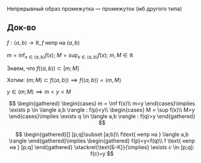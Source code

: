 Непрерывный образ промежутка — промежуток (мб другого типа)
## Док-во

$f:\langle a,b \rangle\to \mathbb{R}, f$ непр на $\langle a, b \rangle$

$m=\inf_{x \in \langle a,b \rangle}f(x);\ M = \sup_{x \in \langle a,b \rangle}f(x);\ m,M\in \mathbb{R}$

Знаем, что $f(\langle a,b \rangle)\subset [m;M]$

Хотим: $(m;M)\subset f(\langle a,b \rangle)\implies f(\langle a,b \rangle)=\langle m, M \rangle$

$y \in (m;M) \implies m<y<M$

$$
\begin{gathered}
\begin{cases}
m = \inf f(x)\\
m<y
\end{cases}\implies \exists p \in \langle a,b \rangle : f(p)<y\\
\begin{cases}
M = \sup f(x)\\
M>y
\end{cases}\implies \exists q \in \langle a,b \rangle : f(q)>y
\end{gathered}
$$

$$
\begin{gathered}[]
[p;q]\subset [a;b]\\
f\text{ непр на } \langle a,b \rangle 
\end{gathered}\implies 
\begin{gathered}
f(p)<y<f(q)\\
f \text{ непр на } [p;q]
\end{gathered} \stackrel{\text{Б-К}}{\implies} \exists c \in [p;q]: f(c)=y
$$
